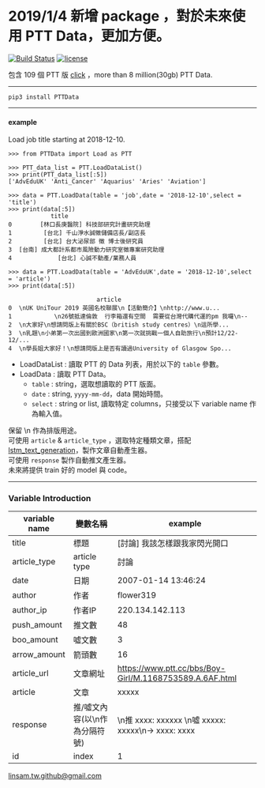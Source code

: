 
# 2019/1/4 新增 package ，對於未來使用 PTT Data，更加方便。


[![Build Status](https://travis-ci.org/linsamtw/PTTData.svg?branch=master)](https://travis-ci.org/linsamtw/PTTData)
[![license](https://img.shields.io/github/license/mashape/apistatus.svg?maxAge=2592000)](https://github.com/linsamtw/PTTData/blob/master/LICENSE)

包含 109 個 PTT 版 [click](https://github.com/f496328mm/PTTOpenData/blob/master/ptt_readme.md) ，more than 8 million(30gb) PTT Data.

---------------------
    pip3 install PTTData
---------------------

#### example
Load job title starting at 2018-12-10.

	>>> from PTTData import Load as PTT

	>>> PTT_data_list = PTT.LoadDataList()
	>>> print(PTT_data_list[:5])
	['AdvEduUK' 'Anti_Cancer' 'Aquarius' 'Aries' 'Aviation']
	
	>>> data = PTT.LoadData(table = 'job',date = '2018-12-10',select = 'title')
	>>> print(data[:5])
				title
	0        [林口長庚醫院] 科技部研究計畫研究助理
	1         [台北] 千山淨水誠徵儲備店長/副店長
	2         [台北] 台大泌尿部 徵 博士後研究員
	3  [台南] 成大都計系都市風險動力研究室徵專案研究助理
	4             [台北] 心誠不動產/業務人員

	>>> data = PTT.LoadData(table = 'AdvEduUK',date = '2018-12-10',select = 'article')
	>>> print(data[:5])

						     article
	0  \nUK UniTour 2019 英國名校聯展\n【活動簡介】\nhttp://www.u...
	1            \n26號抵達倫敦  行李箱還有空間  需要從台灣代購代運的pm 我囉\n--
	2  \n大家好\n想請問版上有關於BSC（british study centres）\n這所學...
	3  \n乳題\n小弟第一次出國到歐洲國家\n第一次就挑戰一個人自助旅行\n預計12/22-12/...
	4  \n學長姐大家好！\n想請問版上是否有讀過University of Glasgow Spo...
	
* LoadDataList : 讀取 PTT 的 Data 列表，用於以下的 `table` 參數。
* LoadData : 讀取 PTT Data。
	* `table` : string，選取想讀取的 PTT 版面。
	* `date` : string, `yyyy-mm-dd`，data 開始時間。
	* `select` : string or list, 讀取特定 columns，只接受以下 variable name 作為輸入值。


	
保留 \n 作為排版用途。<br>
可使用 `article` & `article_type` ，選取特定種類文章，搭配 [lstm_text_generation](https://github.com/keras-team/keras/blob/master/examples/lstm_text_generation.py)，製作文章自動產生器。<br>
可使用 `response` 製作自動推文產生器。<br>
未來將提供 train 好的 model 與 code。

----------------------

### Variable Introduction

| variable name | 變數名稱 | example |
|---------------|---------|----------|
| title | 標題 | [討論] 我該怎樣跟我家閃光開口 |
| article_type | article type | 討論 |
| date | 日期 | 2007-01-14 13:46:24 |
| author | 作者 | flower319 |
| author_ip | 作者IP | 220.134.142.113 |
| push_amount | 推文數 | 48 |
| boo_amount | 噓文數 | 3 |
| arrow_amount | 箭頭數 | 16 |
| article_url | 文章網址 | https://www.ptt.cc/bbs/Boy-Girl/M.1168753589.A.6AF.html |
| article | 文章 | xxxxx |
| response | 推/噓文內容(以\n作為分隔符號) | \n推 xxxx: xxxxxx \n噓 xxxxx: xxxxx\n→ xxxx: xxxx  |
| id | index | 1 |

linsam.tw.github@gmail.com
